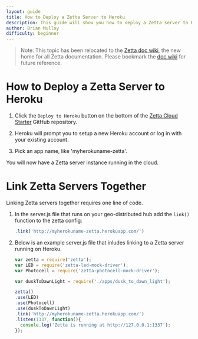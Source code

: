 ```yaml
---
layout: guide
title: How to Deploy a Zetta Server to Heroku
description: This guide will show you how to deploy a Zetta server to Heroku.
author: Brian Mulloy
difficulty: beginner
---
```


>Note: This topic has been relocated to the [Zetta doc wiki](https://github.com/zettajs/zetta/wiki/Deploy-to-Heroku), the new home for all Zetta documentation. Please bookmark the [doc wiki](https://github.com/zettajs/zetta/wiki) for future reference. 

# How to Deploy a Zetta Server to Heroku

1. Click the `Deploy to Heroku` button on the bottom of the [Zetta Cloud Starter](https://github.com/zettajs/zetta-cloud-sample) GitHub repository.

1. Heroku will prompt you to setup a new Heroku account or log in with your existing account.

1. Pick an app name, like 'myherokuname-zetta'.

You will now have a Zetta server instance running in the cloud.

# Link Zetta Servers Together

Linking Zetta servers together requires one line of code. 

1. In the server.js file that runs on your geo-distributed hub add the `link()` function to the zetta config:

   ```js
   .link('http://myherokuname-zetta.herokuapp.com/')
   ```

1. Below is an example server.js file that inludes linking to a Zetta server running on Heroku.

   ```js
   var zetta = require('zetta');
   var LED = require('zetta-led-mock-driver');
   var Photocell = require('zetta-photocell-mock-driver');

   var duskToDawnLight = require('./apps/dusk_to_dawn_light');

   zetta()
   .use(LED)
   .use(Photocell)
   .use(duskToDawnLight)
   .link('http://myherokuname-zetta.herokuapp.com/')
   .listen(1337, function(){
     console.log('Zetta is running at http://127.0.0.1:1337');
   });
   ```
